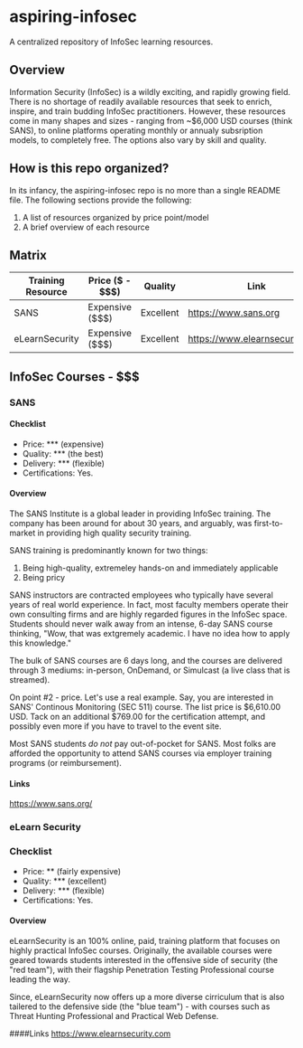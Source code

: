 # aspiring-infosec
A centralized repository of InfoSec learning resources.

## Overview
Information Security (InfoSec) is a wildly exciting, and rapidly growing field.  There is no shortage of readily available resources that seek to enrich, inspire, and train budding InfoSec practitioners.  However, these resources come in many shapes and sizes - ranging from ~$6,000 USD courses (think SANS), to online platforms operating monthly or annualy subsription models, to completely free.  The options also vary by skill and quality.

## How is this repo organized?

In its infancy, the aspiring-infosec repo is no more than a single README file.  The following sections provide the following:

1.  A list of resources organized by price point/model
2.  A brief overview of each resource

## Matrix

| Training Resource  | Price ($ - $$$) | Quality | Link
| ------------------ | --------------- | ------- | ----- 
| SANS               | Expensive ($$$) | Excellent | https://www.sans.org
| eLearnSecurity     | Expensive ($$$) | Excellent | https://www.elearnsecurity.com

## InfoSec Courses - $$$

### SANS

#### Checklist

- Price: *** (expensive)
- Quality: *** (the best)
- Delivery: *** (flexible)
- Certifications: Yes.

#### Overview
The SANS Institute is a global leader in providing InfoSec training.  The company has been around for about 30 years, and arguably, was first-to-market in providing high quality security training.

SANS training is predominantly known for two things:

1.  Being high-quality, extremeley hands-on and immediately applicable
2.  Being pricy

SANS instructors are contracted employees who typically have several years of real world experience. In fact, most faculty members operate their own consulting firms and are highly regarded figures in the InfoSec space. Students should never walk away from an intense, 6-day SANS course thinking, "Wow, that was extgremely academic. I have no idea how to apply this knowledge."

The bulk of SANS courses are 6 days long, and the courses are delivered through 3 mediums:  in-person, OnDemand, or Simulcast (a live class that is streamed).

On point #2 - price.  Let's use a real example.  Say, you are interested in SANS' Continous Monitoring (SEC 511) course.  The list price is $6,610.00 USD.  Tack on an additional $769.00 for the certification attempt, and possibly even more if you have to travel to the event site.

Most SANS students *do not* pay out-of-pocket for SANS.  Most folks are afforded the opportunity to attend SANS courses via employer training programs (or reimbursement).

#### Links
https://www.sans.org/

### eLearn Security

### Checklist

- Price: ** (fairly expensive)
- Quality: *** (excellent)
- Delivery: *** (flexible)
- Certifications: Yes.

#### Overview
eLearnSecurity is an 100% online, paid, training platform that focuses on highly practical InfoSec courses.  Originally, the available courses were geared towards students interested in the offensive side of security (the "red team"), with their flagship Penetration Testing Professional course leading the way.

Since, eLearnSecurity now offers up a more diverse cirriculum that is also tailered to the defensive side (the "blue team") - with courses such as Threat Hunting Professional and Practical Web Defense.

####Links
https://www.elearnsecurity.com


